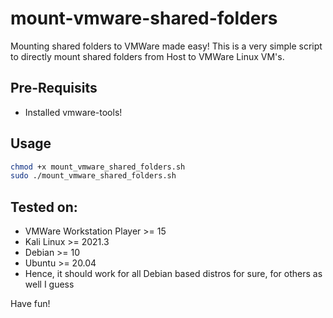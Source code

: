 # mount-vmware-shared-folders

Mounting shared folders to VMWare made easy!
This is a very simple script to directly mount shared folders from Host to VMWare Linux VM's.

## Pre-Requisits

* Installed vmware-tools!

## Usage

```bash
chmod +x mount_vmware_shared_folders.sh
sudo ./mount_vmware_shared_folders.sh
```

## Tested on:

* VMWare Workstation Player >= 15
* Kali Linux >= 2021.3
* Debian >= 10 
* Ubuntu >= 20.04
* Hence, it should work for all Debian based distros for sure, for others as well I guess

Have fun!
